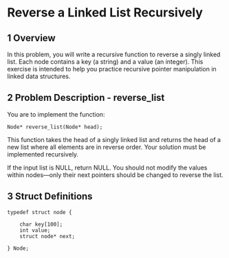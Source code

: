 # Reverse a Linked List Recursively
## 1 Overview
In this problem, you will write a recursive function to reverse a singly linked list. Each node contains a key (a string) and a value (an integer). This exercise is intended to help you practice recursive pointer manipulation in linked data structures.

## 2 Problem Description - reverse_list
You are to implement the function:

``
Node* reverse_list(Node* head);
``

This function takes the head of a singly linked list and returns the head of a new list where all elements are in reverse order. Your solution must be implemented recursively.

If the input list is NULL, return NULL. You should not modify the values within nodes—only their next pointers should be changed to reverse the list.

## 3 Struct Definitions

```
typedef struct node {

    char key[100];
    int value;
    struct node* next;
    
} Node;
```

